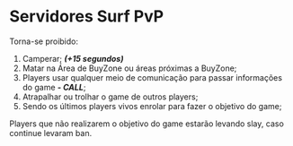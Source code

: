 # Servidores Surf PvP

Torna-se proibido:

1. Camperar; _**\(+15 segundos\)**_
2. Matar na Área de BuyZone ou áreas próximas a BuyZone;
3. Players usar qualquer meio de comunicação para passar informações do game _**- CALL**_;
4. Atrapalhar ou trolhar o game de outros players;
5. Sendo os últimos players vivos enrolar para fazer o objetivo do game;

Players que não realizarem o objetivo do game estarão levando slay, caso continue levaram ban.

